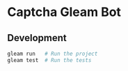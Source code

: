 # Captcha Gleam Bot

## Development

```sh
gleam run   # Run the project
gleam test  # Run the tests
```
